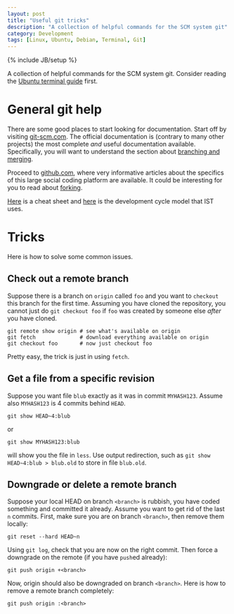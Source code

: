 ```yaml
---
layout: post
title: "Useful git tricks"
description: "A collection of helpful commands for the SCM system git"
category: Development
tags: [Linux, Ubuntu, Debian, Terminal, Git]
---
```

{% include JB/setup %}

A collection of helpful commands for the SCM system git. Consider reading the [Ubuntu terminal guide](http://opentox.github.com/General/2012/05/18/improved-ubuntu-terminal/) first.

# General git help

There are some good places to start looking for documentation. Start off by visiting [git-scm.com](http://git-scm.com/doc). The official documentation is (contrary to many other projects) the most complete *and* useful documentation available. Specifically, you will want to understand the section about [branching and merging](http://git-scm.com/book/en/Git-Branching-Basic-Branching-and-Merging).

Proceed to [github.com](https://help.github.com/categories/18/articles), where very informative articles about the specifics of this large social coding platform are available. It could be interesting for you to read about [forking](https://help.github.com/articles/fork-a-repo).

[Here](http://cheat.errtheblog.com/s/git) is a cheat sheet and [here](http://nvie.com/posts/a-successful-git-branching-model/) is the development cycle model that IST uses.


# Tricks

Here is how to solve some common issues.

## Check out a remote branch

Suppose there is a branch on `origin` called `foo` and you want to `checkout` this branch for the first time. Assuming you have cloned the repository, you cannot just do `git checkout foo` if `foo` was created by someone else *after* you have cloned.

    git remote show origin # see what's available on origin
    git fetch              # download everything available on origin
    git checkout foo       # now just checkout foo

Pretty easy, the trick is just in using `fetch`.

## Get a file from a specific revision

Suppose you want file `blub` exactly as it was in commit `MYHASH123`. Assume also `MYHASH123` is 4 commits behind `HEAD`.

    git show HEAD~4:blub

or

    git show MYHASH123:blub

will show you the file in `less`. Use output redirection, such as `git show HEAD~4:blub > blub.old` to store in file `blub.old`.


## Downgrade or delete a remote branch

Suppose your local HEAD on branch `<branch>` is rubbish, you have coded something and committed it already. Assume you want to get rid of the last `n` commits.
First, make sure you are on branch `<branch>`, then remove them locally:

    git reset --hard HEAD~n

Using `git log`, check that you are now on the right commit. Then force a downgrade on the remote (if you have `push`ed already):

    git push origin +<branch>

Now, origin should also be downgraded on branch `<branch>`. Here is how to remove a remote branch completely:

    git push origin :<branch>


